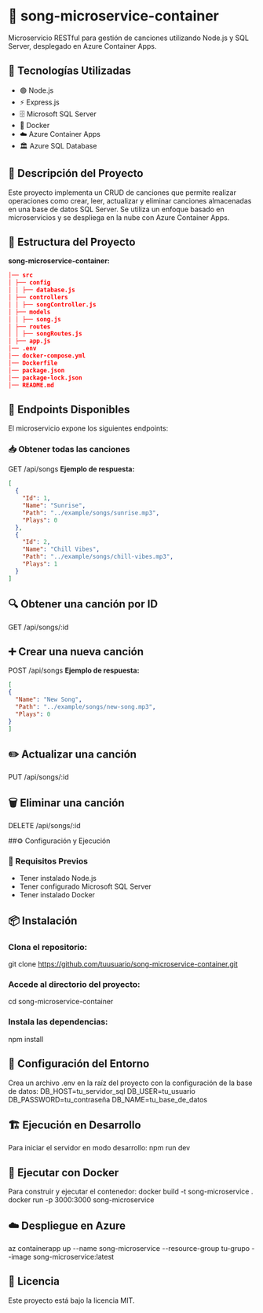 # 🎵 song-microservice-container

Microservicio RESTful para gestión de canciones utilizando Node.js y SQL Server, desplegado en Azure Container Apps.

## 🚀 Tecnologías Utilizadas
- 🟢 Node.js
- ⚡ Express.js
- 🗄️ Microsoft SQL Server
- 🐳 Docker
- ☁️ Azure Container Apps
- 🏛️ Azure SQL Database

## 📜 Descripción del Proyecto
Este proyecto implementa un CRUD de canciones que permite realizar operaciones como crear, leer, actualizar y eliminar canciones almacenadas en una base de datos SQL Server. Se utiliza un enfoque basado en microservicios y se despliega en la nube con Azure Container Apps.

## 📂 Estructura del Proyecto
**song-microservice-container:**
```json 
│── src 
│ ├── config 
│ │ ├── database.js 
│ ├── controllers 
│ │ ├── songController.js 
│ ├── models 
│ │ ├── song.js 
│ ├── routes 
│ │ ├── songRoutes.js 
│ ├── app.js 
│── .env 
│── docker-compose.yml 
│── Dockerfile 
│── package.json 
│── package-lock.json 
│── README.md
```

## 🔗 Endpoints Disponibles
El microservicio expone los siguientes endpoints:

### 📥 Obtener todas las canciones
GET /api/songs
**Ejemplo de respuesta:**
```json
[
  {
    "Id": 1,
    "Name": "Sunrise",
    "Path": "../example/songs/sunrise.mp3",
    "Plays": 0
  },
  {
    "Id": 2,
    "Name": "Chill Vibes",
    "Path": "../example/songs/chill-vibes.mp3",
    "Plays": 1
  }
]
```
## 🔍 Obtener una canción por ID
GET /api/songs/:id

## ➕ Crear una nueva canción
POST /api/songs
**Ejemplo de respuesta:**
```json
[
{
  "Name": "New Song",
  "Path": "../example/songs/new-song.mp3",
  "Plays": 0
}
]
```
## ✏️ Actualizar una canción
PUT /api/songs/:id

## 🗑️ Eliminar una canción
DELETE /api/songs/:id

##⚙️ Configuración y Ejecución
### 📌 Requisitos Previos
- Tener instalado Node.js
- Tener configurado Microsoft SQL Server
- Tener instalado Docker

## 📦 Instalación
### Clona el repositorio:
git clone https://github.com/tuusuario/song-microservice-container.git
### Accede al directorio del proyecto:
cd song-microservice-container
### Instala las dependencias:
npm install

## 🔑 Configuración del Entorno
Crea un archivo .env en la raíz del proyecto con la configuración de la base de datos:
DB_HOST=tu_servidor_sql
DB_USER=tu_usuario
DB_PASSWORD=tu_contraseña
DB_NAME=tu_base_de_datos

## 🏗️ Ejecución en Desarrollo
Para iniciar el servidor en modo desarrollo:
npm run dev

## 🐳 Ejecutar con Docker
Para construir y ejecutar el contenedor:
docker build -t song-microservice .
docker run -p 3000:3000 song-microservice

## ☁️ Despliegue en Azure
az containerapp up --name song-microservice --resource-group tu-grupo --image song-microservice:latest

## 📜 Licencia
Este proyecto está bajo la licencia MIT.
